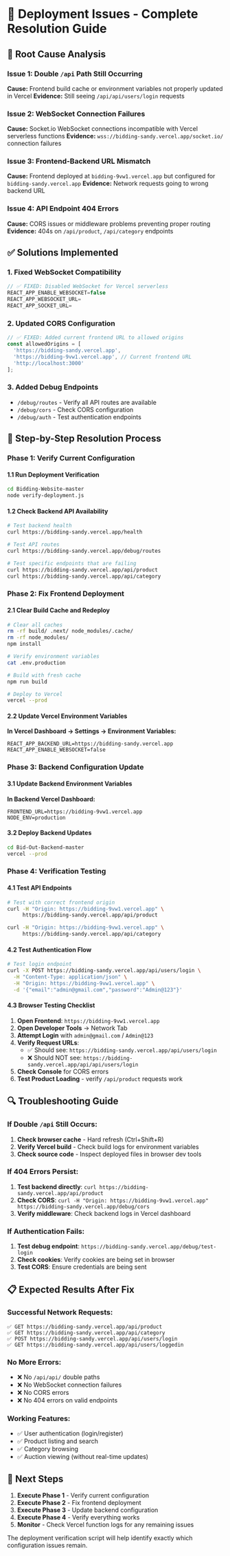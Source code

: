 # 🔧 Deployment Issues - Complete Resolution Guide

## 🎯 **Root Cause Analysis**

### **Issue 1: Double `/api` Path Still Occurring**
**Cause:** Frontend build cache or environment variables not properly updated in Vercel
**Evidence:** Still seeing `/api/api/users/login` requests

### **Issue 2: WebSocket Connection Failures**
**Cause:** Socket.io WebSocket connections incompatible with Vercel serverless functions
**Evidence:** `wss://bidding-sandy.vercel.app/socket.io/` connection failures

### **Issue 3: Frontend-Backend URL Mismatch**
**Cause:** Frontend deployed at `bidding-9vw1.vercel.app` but configured for `bidding-sandy.vercel.app`
**Evidence:** Network requests going to wrong backend URL

### **Issue 4: API Endpoint 404 Errors**
**Cause:** CORS issues or middleware problems preventing proper routing
**Evidence:** 404s on `/api/product`, `/api/category` endpoints

## ✅ **Solutions Implemented**

### **1. Fixed WebSocket Compatibility**
```javascript
// ✅ FIXED: Disabled WebSocket for Vercel serverless
REACT_APP_ENABLE_WEBSOCKET=false
REACT_APP_WEBSOCKET_URL=
REACT_APP_SOCKET_URL=
```

### **2. Updated CORS Configuration**
```javascript
// ✅ FIXED: Added current frontend URL to allowed origins
const allowedOrigins = [
  'https://bidding-sandy.vercel.app',
  'https://bidding-9vw1.vercel.app', // Current frontend URL
  'http://localhost:3000'
];
```

### **3. Added Debug Endpoints**
- `/debug/routes` - Verify all API routes are available
- `/debug/cors` - Check CORS configuration
- `/debug/auth` - Test authentication endpoints

## 🚀 **Step-by-Step Resolution Process**

### **Phase 1: Verify Current Configuration**

#### **1.1 Run Deployment Verification**
```bash
cd Bidding-Website-master
node verify-deployment.js
```

#### **1.2 Check Backend API Availability**
```bash
# Test backend health
curl https://bidding-sandy.vercel.app/health

# Test API routes
curl https://bidding-sandy.vercel.app/debug/routes

# Test specific endpoints that are failing
curl https://bidding-sandy.vercel.app/api/product
curl https://bidding-sandy.vercel.app/api/category
```

### **Phase 2: Fix Frontend Deployment**

#### **2.1 Clear Build Cache and Redeploy**
```bash
# Clear all caches
rm -rf build/ .next/ node_modules/.cache/
rm -rf node_modules/
npm install

# Verify environment variables
cat .env.production

# Build with fresh cache
npm run build

# Deploy to Vercel
vercel --prod
```

#### **2.2 Update Vercel Environment Variables**
**In Vercel Dashboard → Settings → Environment Variables:**
```
REACT_APP_BACKEND_URL=https://bidding-sandy.vercel.app
REACT_APP_ENABLE_WEBSOCKET=false
```

### **Phase 3: Backend Configuration Update**

#### **3.1 Update Backend Environment Variables**
**In Backend Vercel Dashboard:**
```
FRONTEND_URL=https://bidding-9vw1.vercel.app
NODE_ENV=production
```

#### **3.2 Deploy Backend Updates**
```bash
cd Bid-Out-Backend-master
vercel --prod
```

### **Phase 4: Verification Testing**

#### **4.1 Test API Endpoints**
```bash
# Test with correct frontend origin
curl -H "Origin: https://bidding-9vw1.vercel.app" \
     https://bidding-sandy.vercel.app/api/product

curl -H "Origin: https://bidding-9vw1.vercel.app" \
     https://bidding-sandy.vercel.app/api/category
```

#### **4.2 Test Authentication Flow**
```bash
# Test login endpoint
curl -X POST https://bidding-sandy.vercel.app/api/users/login \
  -H "Content-Type: application/json" \
  -H "Origin: https://bidding-9vw1.vercel.app" \
  -d '{"email":"admin@gmail.com","password":"Admin@123"}'
```

#### **4.3 Browser Testing Checklist**
1. **Open Frontend**: `https://bidding-9vw1.vercel.app`
2. **Open Developer Tools** → Network Tab
3. **Attempt Login** with `admin@gmail.com` / `Admin@123`
4. **Verify Request URLs**:
   - ✅ Should see: `https://bidding-sandy.vercel.app/api/users/login`
   - ❌ Should NOT see: `https://bidding-sandy.vercel.app/api/api/users/login`
5. **Check Console** for CORS errors
6. **Test Product Loading** - verify `/api/product` requests work

## 🔍 **Troubleshooting Guide**

### **If Double `/api` Still Occurs:**
1. **Check browser cache** - Hard refresh (Ctrl+Shift+R)
2. **Verify Vercel build** - Check build logs for environment variables
3. **Check source code** - Inspect deployed files in browser dev tools

### **If 404 Errors Persist:**
1. **Test backend directly**: `curl https://bidding-sandy.vercel.app/api/product`
2. **Check CORS**: `curl -H "Origin: https://bidding-9vw1.vercel.app" https://bidding-sandy.vercel.app/debug/cors`
3. **Verify middleware**: Check backend logs in Vercel dashboard

### **If Authentication Fails:**
1. **Test debug endpoint**: `https://bidding-sandy.vercel.app/debug/test-login`
2. **Check cookies**: Verify cookies are being set in browser
3. **Test CORS**: Ensure credentials are being sent

## 📋 **Expected Results After Fix**

### **Successful Network Requests:**
```
✅ GET https://bidding-sandy.vercel.app/api/product
✅ GET https://bidding-sandy.vercel.app/api/category  
✅ POST https://bidding-sandy.vercel.app/api/users/login
✅ GET https://bidding-sandy.vercel.app/api/users/loggedin
```

### **No More Errors:**
- ❌ No `/api/api/` double paths
- ❌ No WebSocket connection failures
- ❌ No CORS errors
- ❌ No 404 errors on valid endpoints

### **Working Features:**
- ✅ User authentication (login/register)
- ✅ Product listing and search
- ✅ Category browsing
- ✅ Auction viewing (without real-time updates)

## 🎯 **Next Steps**

1. **Execute Phase 1** - Verify current configuration
2. **Execute Phase 2** - Fix frontend deployment
3. **Execute Phase 3** - Update backend configuration  
4. **Execute Phase 4** - Verify everything works
5. **Monitor** - Check Vercel function logs for any remaining issues

The deployment verification script will help identify exactly which configuration issues remain.
